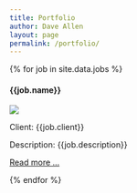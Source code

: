 ```yaml
---
title: Portfolio
author: Dave Allen
layout: page
permalink: /portfolio/
---
```


{% for job in site.data.jobs %}
<div class="col-portfolio">
	<div class="module-portfolio">
<h4>{{job.name}}</h4>
<a href="{{job.link}}" class="what"><img src="{{job.image}}"></a>
<p>Client: {{job.client}}</p>
<p>Description: {{job.description}}</p>
<p><a href="{{job.link}}">Read more &#8230;</a></p>
</div>
</div>

{% endfor %}




